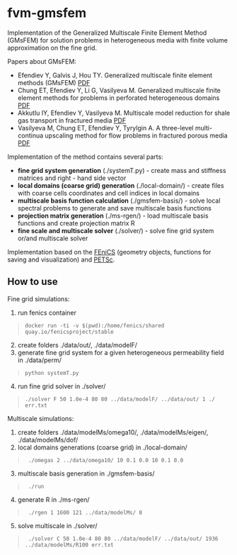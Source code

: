# fvm-gmsfem

Implementation of the Generalized Multiscale Finite Element Method (GMsFEM) for solution problems in heterogeneous media with finite volume approximation on the fine grid.

Papers about GMsFEM:

* Efendiev Y, Galvis J, Hou TY. Generalized multiscale finite element methods (GMsFEM) [PDF](https://arxiv.org/abs/1301.2866)
* Chung ET, Efendiev Y, Li G, Vasilyeva M. Generalized multiscale finite element methods for problems in perforated heterogeneous domains [PDF](https://arxiv.org/abs/1501.03536)
* Akkutlu IY, Efendiev Y, Vasilyeva M. Multiscale model reduction for shale gas transport in fractured media [PDF](https://arxiv.org/abs/1507.00113)
* Vasilyeva M, Chung ET, Efendiev Y, Tyrylgin A. A three-level multi-continua upscaling method for flow problems in fractured porous media [PDF](https://arxiv.org/abs/1810.01581)

Implementation of the method contains several parts:

* **fine grid system generation** (./systemT.py) - create mass and stiffness matrices and right - hand side vector
* **local domains (coarse grid) generation** (./local-domain/) - create files with coarse cells coordinates and cell indices in local domains
* **multiscale basis function calculation** (./gmsfem-basis/) - solve local spectral problems to generate and save multiscale basis functions
* **projection matrix generation** (./ms-rgen/) - load multiscale basis functions and create projection matrix R
* **fine scale and multiscale solver** (./solver/) - solve fine grid system or/and multiscale solver

Implementation based on the [FEniCS](https://fenicsproject.org) (geometry objects, functions for saving and visualization) and [PETSc](https://www.mcs.anl.gov/petsc/).

## How to use

Fine grid simulations:
1. run fenics container
  > ```docker run -ti -v $(pwd):/home/fenics/shared quay.io/fenicsproject/stable```
2. create folders ./data/out/, ./data/modelF/
3. generate fine grid system for a given heterogeneous permeability field in ./data/perm/
  > ```python systemT.py```
4. run fine grid solver in ./solver/
  > ```./solver F 50 1.0e-4 80 80 ../data/modelF/ ../data/out/ 1 ./ err.txt```

Multiscale simulations:
1. create folders ./data/modelMs/omega10/, ./data/modelMs/eigen/, ./data/modelMs/dof/
2. local domains generations (coarse grid) in ./local-domain/
  > ``` ./omegas 2 ../data/omega10/ 10 0.1 0.0 10 0.1 0.0```
3. multiscale basis generation in ./gmsfem-basis/
  > ``` ./run```
4. generate R in ./ms-rgen/
  > ``` ./rgen 1 1600 121 ../data/modelMs/ 8```
5. solve multiscale in ./solver/
  > ``` ./solver C 50 1.0e-4 80 80 ../data/modelF/ ../data/out/ 1936 ../data/modelMs/R100 err.txt```
